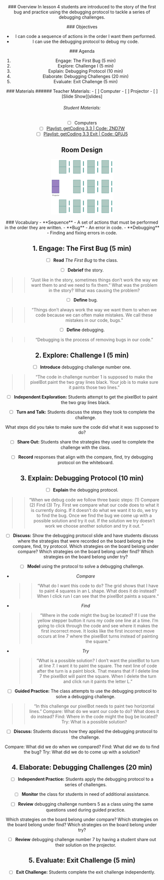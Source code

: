 <header class='header' title='Debugging Sequences' subtitle='Lesson 04'/>

<notable>
<iconp src='/icons/activity.png'>### Overview</iconp>
In lesson 4 students are introduced to the story of the first bug and practice using the debugging protocol to tackle a series of debugging challenges.

<iconp src='/icons/objectives.png'>### Objectives</iconp>
- I can code a sequence of actions in the order I want them performed.
- I can use the debugging protocol to debug my code.


<iconp src='/icons/agenda.png'>### Agenda</iconp>

1. Engage: The First Bug (5 min)
1. Explore: Challenge I (5 min)
1. Explain: Debugging Protocol (10 min)
1. Elaborate: Debugging Challenges (20 min)
1. Evaluate: Exit Challenge (5 min)

<note>
<iconp src='/icons/materials.png'>### Materials</iconp>
###### Teacher Materials:
- [ ] Computer
- [ ] Projector
- [ ] [Slide Show][slides]

###### Student Materials:
- [ ] Computers
- [ ] [Playlist: getCoding 3.3 | Code: ZND7W][ind-practice]
- [ ] [Playlist: getCoding 3.3 Exit | Code: QPJJ5][exit-ticket]

</note>

## Room Design
![room](/images/layout-rows.png)

<note>
<iconp src='/icons/vocab.png'>### Vocabulary</iconp>
- **Sequence** - A set of actions that must be performed in the order they are written.
- **Bug** - An error in code.
- **Debugging** - Finding and fixing errors in code.
</note>

<pagebreak/>

## 1. Engage: The First Bug (5 min)
- [ ] **Read** *The First Bug* to the class.

- [ ] **Debrief** the story.
>>“Just like in the story, sometimes things don’t work the way we want them to and we need to fix them.”
What was the problem in the story?
What was causing the problem?

- [ ] **Define** bug.
>>“Things don’t always work the way we want them to when we code because we can often make mistakes. We call these mistakes in our code, bugs.”

- [ ] **Define** debugging.
>> “Debugging is the process of removing bugs in our code.”

## 2. Explore: Challenge I (5 min)
- [ ] **Introduce** debugging challenge number one.
>> “The code in challenge number 1 is supposed to make the pixelBot paint the two gray lines black. Your job is to make sure it paints those two lines.”

- [ ] **Independent Exploration:** Students attempt to get the pixelBot to paint the two gray lines black.

- [ ] **Turn and Talk:** Students discuss the steps they took to complete the challenge.

<iconp type='question'>What steps did you take to make sure the code did what it was supposed to do?</iconp>

- [ ] **Share Out:** Students share the strategies they used to complete the challenge with the class.

- [ ] **Record** responses that align with the compare, find, try debugging protocol on the whiteboard.

## 3. Explain: Debugging Protocol (10 min)
- [ ] **Explain** the debugging protocol.
>> “When we debug code we follow three basic steps: (1) Compare (2) Find (3) Try. First we compare what our code does to what it is currently doing. If it doesn’t do what we want it to do, we try to find the bug. Once we find the bug we come up with a possible solution and try it out. If the solution we try doesn’t work we choose another solution and try it out. ”

- [ ] **Discuss:** Show the debugging protocol slide and have students discuss where the strategies that were recorded on the board belong in the compare, find, try protocol.
<iconp type='question'>Which strategies on the board belong under compare?</iconp>
<iconp type='question'>Which strategies on the board belong under find?</iconp>
<iconp type='question'>Which strategies on the board belong under try?</iconp>

- [ ] **Model** using the protocol to solve a debugging challenge.

- *Compare*
  >>“What do I want this code to do? The grid shows that I have to paint 4 squares in an L shape. What does it do instead? When I click run I can see that the pixelBot paints a square.“

- *Find*
  >>“Where in the code might the bug be located? If I use the yellow stepper button it runs my code one line at a time. I’m going to click through the code and see where it makes the first incorrect move. It looks like the first incorrect move occurs at line 7 where the pixelBot turns instead of painting the square.”

- *Try*
  >>“What is a possible solution? I don’t want the pixelBot to turn at line 7. I want it to paint the square. The next line of code after the turn is a paint block. That means that if I delete line 7 the pixelBot will paint the square. When I delete the turn and click run it paints the letter L.”

- [ ] **Guided Practice:** The class attempts to use the debugging protocol to solve a debugging challenge.
>> “In this challenge our pixelBot needs to paint two horizontal lines.”
Compare: What do we want our code to do? What does it do instead?
Find: Where in the code might the bug be located?
Try: What is a possible solution?

- [ ] **Discuss:** Students discuss how they applied the debugging protocol to the challenge.

<iconp type='question'>Compare: What did we do when we compared?</iconp>
<iconp type='question'>Find: What did we do to find the bug?</iconp>
<iconp type='question'>Try: What did we do to come up with a solution?</iconp>

## 4. Elaborate: Debugging Challenges (20 min)
- [ ] **Independent Practice:** Students apply the debugging protocol to a series of challenges.

- [ ] **Monitor** the class for students in need of additional assistance.

- [ ] **Review** debugging challenge numbers 5 as a class using the same questions used during guided practice.

<iconp type='question'>Which strategies on the board belong under compare?</iconp>
<iconp type='question'>Which strategies on the board belong under find?</iconp>
<iconp type='question'>Which strategies on the board belong under try?</iconp>

- [ ] **Review** debugging challenge number 7 by having a student share out their solution on the projector.

## 5. Evaluate: Exit Challenge (5 min)
- [ ] **Exit Challenge:** Students complete the exit challenge independently.

</notable>

[slides]: https://drive.google.com/open?id=1KtmLLD3XKI_0Ox3TQA4PUgL1iQtnIxLn2ISbTneU6mg
[ind-practice]: http://www.pixelbots.io/ZND7W
[exit-ticket]: http://www.pixelbots.io/QPJJ5
